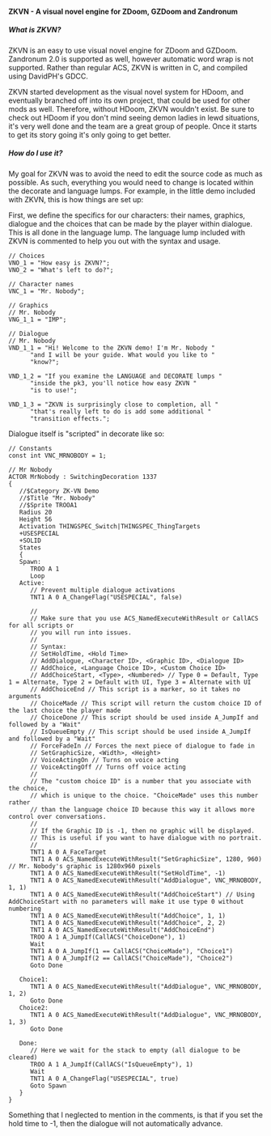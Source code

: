 #### ZKVN - A visual novel engine for ZDoom, GZDoom and Zandronum
##### What is ZKVN?
ZKVN is an easy to use visual novel engine for ZDoom and GZDoom. Zandronum 2.0 is supported as well, however automatic word wrap is not supported.
Rather than regular ACS, ZKVN is written in C, and compiled using DavidPH's GDCC.

ZKVN started development as the visual novel system for HDoom, and eventually branched off into its own project, that could be used for other mods as well. Therefore, without HDoom, ZKVN wouldn't exist.
Be sure to check out HDoom if you don't mind seeing demon ladies in lewd situations, it's very well done and the team are a great group of people. Once it starts to get its story going it's only going to get better.

##### How do I use it?
My goal for ZKVN was to avoid the need to edit the source code as much as possible. As such, everything you would need to change is located within the decorate and language lumps.
For example, in the little demo included with ZKVN, this is how things are set up:

First, we define the specifics for our characters: their names, graphics, dialogue and the choices that can be made by the player within dialogue.
This is all done in the language lump. The language lump included with ZKVN is commented to help you out with the syntax and usage.

```
// Choices
VNO_1 = "How easy is ZKVN?";
VNO_2 = "What's left to do?";

// Character names
VNC_1 = "Mr. Nobody";

// Graphics
// Mr. Nobody
VNG_1_1 = "IMP";

// Dialogue
// Mr. Nobody
VND_1_1 = "Hi! Welcome to the ZKVN demo! I'm Mr. Nobody "
      "and I will be your guide. What would you like to "
      "know?";

VND_1_2 = "If you examine the LANGUAGE and DECORATE lumps "
      "inside the pk3, you'll notice how easy ZKVN "
      "is to use!";

VND_1_3 = "ZKVN is surprisingly close to completion, all "
      "that's really left to do is add some additional "
      "transition effects.";
```

Dialogue itself is "scripted" in decorate like so:

```
// Constants
const int VNC_MRNOBODY = 1;

// Mr Nobody
ACTOR MrNobody : SwitchingDecoration 1337
{
   //$Category ZK-VN Demo
   //$Title "Mr. Nobody"
   //$Sprite TROOA1
   Radius 20
   Height 56
   Activation THINGSPEC_Switch|THINGSPEC_ThingTargets
   +USESPECIAL
   +SOLID
   States
   {
   Spawn:
      TROO A 1
      Loop
   Active:
      // Prevent multiple dialogue activations
      TNT1 A 0 A_ChangeFlag("USESPECIAL", false)
      
      //
      // Make sure that you use ACS_NamedExecuteWithResult or CallACS for all scripts or
      // you will run into issues.
      //
      // Syntax:
      // SetHoldTime, <Hold Time>
      // AddDialogue, <Character ID>, <Graphic ID>, <Dialogue ID>
      // AddChoice, <Language Choice ID>, <Custom Choice ID>
      // AddChoiceStart, <Type>, <Numbered> // Type 0 = Default, Type 1 = Alternate, Type 2 = Default with UI, Type 3 = Alternate with UI
      // AddChoiceEnd // This script is a marker, so it takes no arguments
      // ChoiceMade // This script will return the custom choice ID of the last choice the player made
      // ChoiceDone // This script should be used inside A_JumpIf and followed by a "Wait"
      // IsQueueEmpty // This script should be used inside A_JumpIf and followed by a "Wait"
      // ForceFadeIn // Forces the next piece of dialogue to fade in
      // SetGraphicSize, <Width>, <Height>
      // VoiceActingOn // Turns on voice acting
      // VoiceActingOff // Turns off voice acting
      //
      // The "custom choice ID" is a number that you associate with the choice,
      // which is unique to the choice. "ChoiceMade" uses this number rather
      // than the language choice ID because this way it allows more control over conversations.
      //
      // If the Graphic ID is -1, then no graphic will be displayed.
      // This is useful if you want to have dialogue with no portrait.
      //
      TNT1 A 0 A_FaceTarget
      TNT1 A 0 ACS_NamedExecuteWithResult("SetGraphicSize", 1280, 960) // Mr. Nobody's graphic is 1280x960 pixels
      TNT1 A 0 ACS_NamedExecuteWithResult("SetHoldTime", -1)
      TNT1 A 0 ACS_NamedExecuteWithResult("AddDialogue", VNC_MRNOBODY, 1, 1)
      TNT1 A 0 ACS_NamedExecuteWithResult("AddChoiceStart") // Using AddChoiceStart with no parameters will make it use type 0 without numbering
      TNT1 A 0 ACS_NamedExecuteWithResult("AddChoice", 1, 1)
      TNT1 A 0 ACS_NamedExecuteWithResult("AddChoice", 2, 2)
      TNT1 A 0 ACS_NamedExecuteWithResult("AddChoiceEnd")
      TROO A 1 A_JumpIf(CallACS("ChoiceDone"), 1)
      Wait
      TNT1 A 0 A_JumpIf(1 == CallACS("ChoiceMade"), "Choice1")
      TNT1 A 0 A_JumpIf(2 == CallACS("ChoiceMade"), "Choice2")
      Goto Done
      
   Choice1:
      TNT1 A 0 ACS_NamedExecuteWithResult("AddDialogue", VNC_MRNOBODY, 1, 2)
      Goto Done
   Choice2:
      TNT1 A 0 ACS_NamedExecuteWithResult("AddDialogue", VNC_MRNOBODY, 1, 3)
      Goto Done
      
   Done:
      // Here we wait for the stack to empty (all dialogue to be cleared)
      TROO A 1 A_JumpIf(CallACS("IsQueueEmpty"), 1)
      Wait
      TNT1 A 0 A_ChangeFlag("USESPECIAL", true)
      Goto Spawn
   }
}
```

Something that I neglected to mention in the comments, is that if you set the hold time to -1, then the dialogue will not automatically advance.

